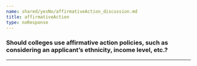 ```yaml
---
name: shared/yesNo/affirmativeAction_discussion.md
title: affirmativeAction
type: noResponse
---
```


### Should colleges use affirmative action policies, such as considering an applicant’s ethnicity, income level, etc.?

---

